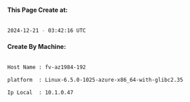 
   
#### This Page Create at:

```bash

2024-12-21 - 03:42:16 UTC

```

#### Create By Machine:

```bash

Host Name : fv-az1984-192

platform  : Linux-6.5.0-1025-azure-x86_64-with-glibc2.35

Ip Local  : 10.1.0.47

```

